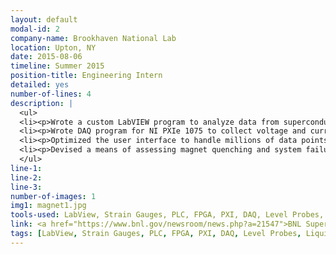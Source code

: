 ```yaml
---
layout: default
modal-id: 2
company-name: Brookhaven National Lab
location: Upton, NY
date: 2015-08-06
timeline: Summer 2015
position-title: Engineering Intern
detailed: yes
number-of-lines: 4
description: |
  <ul>
  <li><p>Wrote a custom LabVIEW program to analyze data from superconducting magnets for the CERN particle accelerator.</p></li>
  <li><p>Wrote DAQ program for NI PXIe 1075 to collect voltage and current measurements from Magnets.</p></li>
  <li><p>Optimized the user interface to handle millions of data points gathered every instant.</p></li>
  <li><p>Devised a means of assessing magnet quenching and system failure.</p></li>
  </ul>
line-1:
line-2:
line-3:
number-of-images: 1
img1: magnet1.jpg
tools-used: LabView, Strain Gauges, PLC, FPGA, PXI, DAQ, Level Probes, Flow meters, Superconducting, Magnets.
link: <a href="https://www.bnl.gov/newsroom/news.php?a=21547">BNL Superconducting Magnet Info</a>
tags: [LabView, Strain Gauges, PLC, FPGA, PXI, DAQ, Level Probes, Liquid Helium, Flow meters, Superconducting, Magnets, Cryogenics]
---
```

